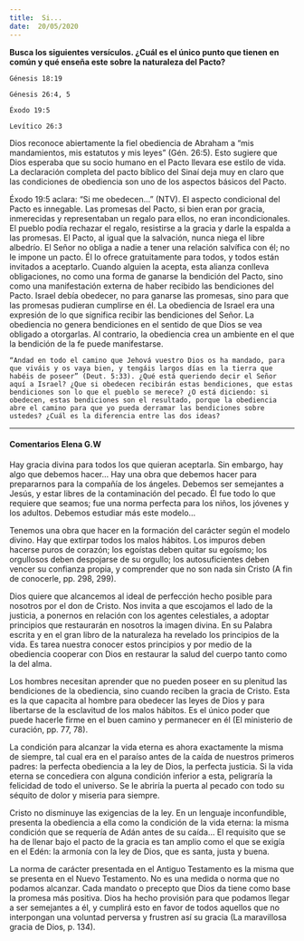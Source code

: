 ```yaml
---
title:  Si...
date:  20/05/2020
---
```


**Busca los siguientes versículos. ¿Cuál es el único punto que tienen en común y qué enseña este sobre la naturaleza del Pacto?**

`Génesis 18:19`

`Génesis 26:4, 5`

`Éxodo 19:5`

`Levítico 26:3`

Dios reconoce abiertamente la fiel obediencia de Abraham a “mis mandamientos, mis estatutos y mis leyes” (Gén. 26:5). Esto sugiere que Dios esperaba que su socio humano en el Pacto llevara ese estilo de vida. La declaración completa del pacto bíblico del Sinaí deja muy en claro que las condiciones de obediencia son uno de los aspectos básicos del Pacto.

Éxodo 19:5 aclara: “Si me obedecen...” (NTV). El aspecto condicional del Pacto es innegable. Las promesas del Pacto, si bien eran por gracia, inmerecidas y representaban un regalo para ellos, no eran incondicionales. El pueblo podía rechazar el regalo, resistirse a la gracia y darle la espalda a las promesas. El Pacto, al igual que la salvación, nunca niega el libre albedrío. El Señor no obliga a nadie a tener una relación salvífica con él; no le impone un pacto. Él lo ofrece gratuitamente para todos, y todos están invitados a aceptarlo. Cuando alguien la acepta, esta alianza conlleva obligaciones, no como una forma de ganarse la bendición del Pacto, sino como una manifestación externa de haber recibido las bendiciones del Pacto. Israel debía obedecer, no para ganarse las promesas, sino para que las promesas pudieran cumplirse en él. La obediencia de Israel era una expresión de lo que significa recibir las bendiciones del Señor. La obediencia no genera bendiciones en el sentido de que Dios se vea obligado a otorgarlas. Al contrario, la obediencia crea un ambiente en el que la bendición de la fe puede manifestarse.

`“Andad en todo el camino que Jehová vuestro Dios os ha mandado, para que viváis y os vaya bien, y tengáis largos días en la tierra que habéis de poseer” (Deut. 5:33). ¿Qué está queriendo decir el Señor aquí a Israel? ¿Que si obedecen recibirán estas bendiciones, que estas bendiciones son lo que el pueblo se merece? ¿O está diciendo: si obedecen, estas bendiciones son el resultado, porque la obediencia abre el camino para que yo pueda derramar las bendiciones sobre ustedes? ¿Cuál es la diferencia entre las dos ideas?`

---

#### Comentarios Elena G.W

Hay gracia divina para todos los que quieran aceptarla. Sin embargo, hay algo que debemos hacer… Hay una obra que debemos hacer para prepararnos para la compañía de los ángeles. Debemos ser semejantes a Jesús, y estar libres de la contaminación del pecado. Él fue todo lo que requiere que seamos; fue una norma perfecta para los niños, los jóvenes y los adultos. Debemos estudiar más este modelo…

Tenemos una obra que hacer en la formación del carácter según el modelo divino. Hay que extirpar todos los malos hábitos. Los impuros deben hacerse puros de corazón; los egoístas deben quitar su egoísmo; los orgullosos deben despojarse de su orgullo; los autosuficientes deben vencer su confianza propia, y comprender que no son nada sin Cristo (A fin de conocerle, pp. 298, 299).

Dios quiere que alcancemos al ideal de perfección hecho posible para nosotros por el don de Cristo. Nos invita a que escojamos el lado de la justicia, a ponernos en relación con los agentes celestiales, a adoptar principios que restaurarán en nosotros la imagen divina. En su Palabra escrita y en el gran libro de la naturaleza ha revelado los principios de la vida. Es tarea nuestra conocer estos principios y por medio de la obediencia cooperar con Dios en restaurar la salud del cuerpo tanto como la del alma.

Los hombres necesitan aprender que no pueden poseer en su plenitud las bendiciones de la obediencia, sino cuando reciben la gracia de Cristo. Esta es la que capacita al hombre para obedecer las leyes de Dios y para libertarse de la esclavitud de los malos hábitos. Es el único poder que puede hacerle firme en el buen camino y permanecer en él (El ministerio de curación, pp. 77, 78).

La condición para alcanzar la vida eterna es ahora exactamente la misma de siempre, tal cual era en el paraíso antes de la caída de nuestros primeros padres: la perfecta obediencia a la ley de Dios, la perfecta justicia. Si la vida eterna se concediera con alguna condición inferior a esta, peligraría la felicidad de todo el universo. Se le abriría la puerta al pecado con todo su séquito de dolor y miseria para siempre.

Cristo no disminuye las exigencias de la ley. En un lenguaje inconfundible, presenta la obediencia a ella como la condición de la vida eterna: la misma condición que se requería de Adán antes de su caída… El requisito que se ha de llenar bajo el pacto de la gracia es tan amplio como el que se exigía en el Edén: la armonía con la ley de Dios, que es santa, justa y buena.

La norma de carácter presentada en el Antiguo Testamento es la misma que se presenta en el Nuevo Testamento. No es una medida o norma que no podamos alcanzar. Cada mandato o precepto que Dios da tiene como base la promesa más positiva. Dios ha hecho provisión para que podamos llegar a ser semejantes a él, y cumplirá esto en favor de todos aquellos que no interpongan una voluntad perversa y frustren así su gracia (La maravillosa gracia de Dios, p. 134).